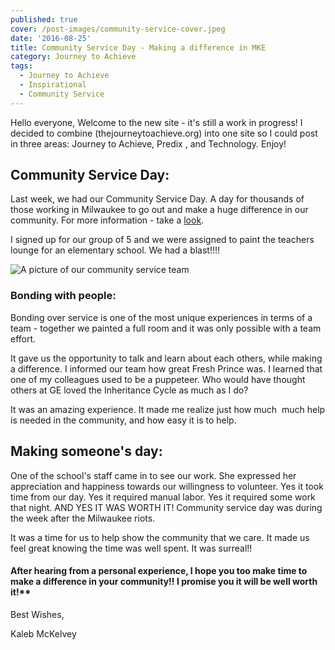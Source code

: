 ```yaml
---
published: true
cover: /post-images/community-service-cover.jpeg
date: '2016-08-25'
title: Community Service Day - Making a difference in MKE
category: Journey to Achieve
tags:
  - Journey to Achieve
  - Inspirational
  - Community Service
---
```

Hello everyone, Welcome to the new site - it's still a work in progress! I decided to combine (thejourneytoachieve.org) into one site so I could post in three areas: Journey to Achieve, Predix , and Technology. Enjoy!

## Community Service Day:

Last week, we had our Community Service Day. A day for thousands of those working in Milwaukee to go out and make a huge difference in our community. For more information - take a [look](http://www.cbs58.com/story/32780858/thousands-participate-in-ge-community-service-day).

I signed up for our group of 5 and we were assigned to paint the teachers lounge for an elementary school. We had a blast!!!!

![A picture of our community service team](/post-images/community-service-day-768x432.jpg)

### **Bonding with people:**

Bonding over service is one of the most unique experiences in terms of a team - together we painted a full room and it was only possible with a team effort.

It gave us the opportunity to talk and learn about each others, while making a difference. I informed our team how great Fresh Prince was. I learned that one of my colleagues used to be a puppeteer. Who would have thought others at GE loved the Inheritance Cycle as much as I do?

It was an amazing experience. It made me realize just how much  much help is needed in the community, and how easy it is to help.

## Making someone's day:

One of the school's staff came in to see our work. She expressed her appreciation and happiness towards our willingness to volunteer. Yes it took time from our day. Yes it required manual labor. Yes it required some work that night. AND YES IT WAS WORTH IT! Community service day was during the week after the Milwaukee riots.

It was a time for us to help show the community that we care. It made us feel great knowing the time was well spent. It was surreal!!

#### After hearing from a personal experience, I hope you too make time to make a difference in your community!! I promise you it will be well worth it!**

Best Wishes,

Kaleb McKelvey
